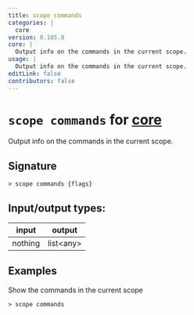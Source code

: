 ```yaml
---
title: scope commands
categories: |
  core
version: 0.105.0
core: |
  Output info on the commands in the current scope.
usage: |
  Output info on the commands in the current scope.
editLink: false
contributors: false
---
```

<!-- This file is automatically generated. Please edit the command in https://github.com/nushell/nushell instead. -->

# `scope commands` for [core](/commands/categories/core.md)

<div class='command-title'>Output info on the commands in the current scope.</div>

## Signature

```> scope commands {flags} ```


## Input/output types:

| input   | output    |
| ------- | --------- |
| nothing | list&lt;any&gt; |
## Examples

Show the commands in the current scope
```nu
> scope commands

```
